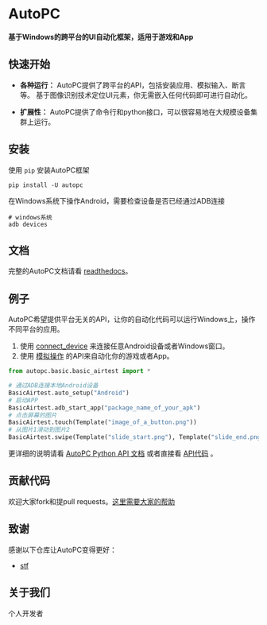 # AutoPC

**基于Windows的跨平台的UI自动化框架，适用于游戏和App**

## 快速开始

*   **各种运行：** AutoPC提供了跨平台的API，包括安装应用、模拟输入、断言等。 基于图像识别技术定位UI元素，你无需嵌入任何代码即可进行自动化。

*   **扩展性：** AutoPC提供了命令行和python接口，可以很容易地在大规模设备集群上运行。

## 安装

使用 `pip` 安装AutoPC框架

```Shell
pip install -U autopc
```

在Windows系统下操作Android，需要检查设备是否已经通过ADB连接

```Shell
# windows系统
adb devices
```

## 文档

完整的AutoPC文档请看 [readthedocs](http://https://autopc.readthedocs.io/zh-cn/latest/)。


## 例子

AutoPC希望提供平台无关的API，让你的自动化代码可以运行Windows上，操作不同平台的应用。

1. 使用 [connect_device](https://autopc.readthedocs.io/zh-cn/latest/source/autopc.basic.basic_airtest.html#auto_step) 来连接任意Android设备或者Windows窗口。
2. 使用 [模拟操作](http://airtest.readthedocs.io/zh_CN/latest/README_MORE.html#simulate-input) 的API来自动化你的游戏或者App。


```Python
from autopc.basic.basic_airtest import *

# 通过ADB连接本地Android设备
BasicAirtest.auto_setup("Android")
# 启动APP
BasicAirtest.adb_start_app("package_name_of_your_apk")
# 点击屏幕的图片
BasicAirtest.touch(Template("image_of_a_button.png"))
# 从图片1滑动到图片2
BasicAirtest.swipe(Template("slide_start.png"), Template("slide_end.png"))
```

更详细的说明请看 [AutoPC Python API 文档](https://autopc.readthedocs.io/zh-cn/latest/source/autopc.basic.basic_airtest.html) 或者直接看 [API代码](../autopc/autopc/basic/basic_airtest.py) 。



## 贡献代码

欢迎大家fork和提pull requests。[这里需要大家的帮助](./docs/wiki/platforms.md#pull-request-guide)


## 致谢

感谢以下仓库让AutoPC变得更好：

- [stf](https://github.com/openstf)


## 关于我们

个人开发者
